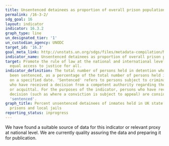 ```yaml
---
title: Unsentenced detainees as proportion of overall prison population
permalink: /16-3-2/
sdg_goal: 16
layout: indicator
indicator: 16.3.2
graph_type: line
un_designated_tier: '1'
un_custodian_agency: UNODC
target_id: '16.3'
goal_meta_link: http://unstats.un.org/sdgs/files/metadata-compilation/Metadata-Goal-16.pdf
indicator_name: Unsentenced detainees as proportion of overall prison population
target: Promote the rule of law at the national and international levels and ensure
  equal access to justice for all.
indicator_definition: The total number of persons held in detention who have not yet
  been sentenced, as a percentage of the total number of persons held in detention,
  on a specified date. 'Sentenced' refers to persons subject to criminal proceedings
  who have received a decision from a competent authority regarding their conviction
  or acquittal. For the purposes of the indicator, persons who have received a 'non-final'
  decision (such as where a conviction is subject to appeal) are considered to be
  'sentenced'.
graph_title: Percent unsentenced detainees of inmates held in UK state and federal
  prisons and local jails
reporting_status: inprogress
---
```


We have found a suitable source of data for this indicator or relevant proxy at national level. We are currently quality assuring the data and preparing it for publication.
